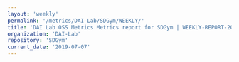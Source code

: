 ```yaml
---
layout: 'weekly'
permalink: '/metrics/DAI-Lab/SDGym/WEEKLY/'
title: 'DAI Lab OSS Metrics Metrics report for SDGym | WEEKLY-REPORT-2019-07-07'
organization: 'DAI-Lab'
repository: 'SDGym'
current_date: '2019-07-07'
---
```

